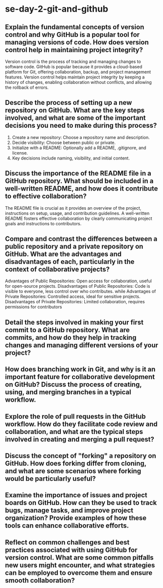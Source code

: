 # se-day-2-git-and-github
## Explain the fundamental concepts of version control and why GitHub is a popular tool for managing versions of code. How does version control help in maintaining project integrity?

Version control is the process of tracking and managing changes to software code. GitHub is popular because it provides a cloud-based platform for Git, offering collaboration, backup, and project management features. Version control helps maintain project integrity by keeping a history of changes, enabling collaboration without conflicts, and allowing the rollback of errors.

## Describe the process of setting up a new repository on GitHub. What are the key steps involved, and what are some of the important decisions you need to make during this process?

1. Create a new repository: Choose a repository name and description.
2. Decide visibility: Choose between public or private.
3. Initialize with a README: Optionally add a README, .gitignore, and license.
4. Key decisions include naming, visibility, and initial content.

## Discuss the importance of the README file in a GitHub repository. What should be included in a well-written README, and how does it contribute to effective collaboration?

The README file is crucial as it provides an overview of the project, instructions on setup, usage, and contribution guidelines. A well-written README fosters effective collaboration by clearly communicating project goals and instructions to contributors.

## Compare and contrast the differences between a public repository and a private repository on GitHub. What are the advantages and disadvantages of each, particularly in the context of collaborative projects?

Advantages of Public Repositories: Open access for collaboration, useful for open-source projects.
Disadvantages of Public Repositories: Code is visible to everyone, less control over who contributes.
while
Advantages of Private Repositories: Controlled access, ideal for sensitive projects.
Disadvantages of Private Repositories: Limited collaboration, requires permissions for contributors

## Detail the steps involved in making your first commit to a GitHub repository. What are commits, and how do they help in tracking changes and managing different versions of your project?

## How does branching work in Git, and why is it an important feature for collaborative development on GitHub? Discuss the process of creating, using, and merging branches in a typical workflow.

## Explore the role of pull requests in the GitHub workflow. How do they facilitate code review and collaboration, and what are the typical steps involved in creating and merging a pull request?

## Discuss the concept of "forking" a repository on GitHub. How does forking differ from cloning, and what are some scenarios where forking would be particularly useful?

## Examine the importance of issues and project boards on GitHub. How can they be used to track bugs, manage tasks, and improve project organization? Provide examples of how these tools can enhance collaborative efforts.

## Reflect on common challenges and best practices associated with using GitHub for version control. What are some common pitfalls new users might encounter, and what strategies can be employed to overcome them and ensure smooth collaboration?
